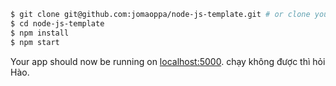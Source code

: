 

```sh
$ git clone git@github.com:jomaoppa/node-js-template.git # or clone your own fork
$ cd node-js-template
$ npm install
$ npm start
```
Your app should now be running on [localhost:5000](http://localhost:5000/).
chạy không được thì hỏi Hào.




